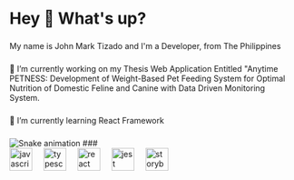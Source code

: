 <h1 align="left">Hey 👋 What's up?</h1>

###

<p align="left">My name is John Mark Tizado and I'm a Developer, from The Philippines</p>

###

🔭 I’m currently working on my Thesis Web Application Entitled "Anytime PETNESS: Development of Weight-Based Pet Feeding System for Optimal Nutrition of Domestic Feline and Canine with Data Driven Monitoring System.
### 
🌱 I’m currently learning React Framework

###
<img src="https://raw.githubusercontent.com/ProgrammerJM/ProgrammerJM/output/snake.svg" alt="Snake animation" />
###

<div align="left">
  <img src="https://cdn.jsdelivr.net/gh/devicons/devicon/icons/javascript/javascript-original.svg" height="40" alt="javascript logo"  />
  <img width="12" />
  <img src="https://cdn.jsdelivr.net/gh/devicons/devicon/icons/typescript/typescript-original.svg" height="40" alt="typescript logo"  />
  <img width="12" />
  <img src="https://cdn.jsdelivr.net/gh/devicons/devicon/icons/react/react-original.svg" height="40" alt="react logo"  />
  <img width="12" />
  <img src="https://cdn.jsdelivr.net/gh/devicons/devicon/icons/jest/jest-plain.svg" height="40" alt="jest logo"  />
  <img width="12" />
  <img src="https://cdn.jsdelivr.net/gh/devicons/devicon/icons/storybook/storybook-original.svg" height="40" alt="storybook logo"  />
</div>

###
